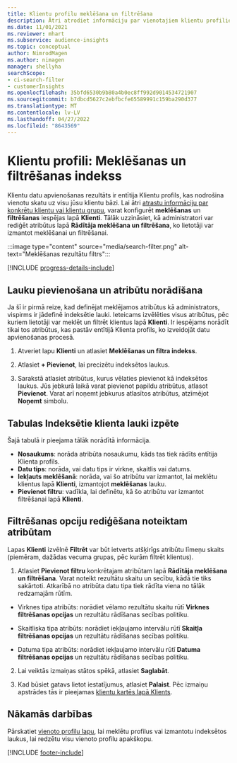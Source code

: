 ```yaml
---
title: Klientu profilu meklēšana un filtrēšana
description: Ātri atrodiet informāciju par vienotajiem klientu profiliem un filtrējiet norādītos atribūtus.
ms.date: 11/01/2021
ms.reviewer: mhart
ms.subservice: audience-insights
ms.topic: conceptual
author: NimrodMagen
ms.author: nimagen
manager: shellyha
searchScope:
- ci-search-filter
- customerInsights
ms.openlocfilehash: 35bfd6530b9b80a4b0ec8ff992d9014534721907
ms.sourcegitcommit: b7dbcd5627c2ebfbcfe65589991c159ba290d377
ms.translationtype: MT
ms.contentlocale: lv-LV
ms.lasthandoff: 04/27/2022
ms.locfileid: "8643569"
---
```

# <a name="customer-profiles-search--filter-index"></a>Klientu profili: Meklēšanas un filtrēšanas indekss

Klientu datu apvienošanas rezultāts ir entītija Klientu profils, kas nodrošina vienotu skatu uz visu jūsu klientu bāzi. Lai ātri [atrastu informāciju par konkrētu klientu vai klientu grupu](customer-profiles.md), varat konfigurēt **meklēšanas** un **filtrēšanas** iespējas lapā **Klienti**. Tālāk uzzināsiet, kā administratori var rediģēt atribūtus lapā **Rādītāja meklēšana un filtrēšana**, ko lietotāji var izmantot meklēšanai un filtrēšanai.

   :::image type="content" source="media/search-filter.png" alt-text="Meklēšanas rezultātu filtrs":::

[!INCLUDE [progress-details-include](includes/progress-details-pane.md)]

## <a name="add-fields-and-specify-attributes"></a>Lauku pievienošana un atribūtu norādīšana

Ja šī ir pirmā reize, kad definējat meklējamos atribūtus kā administrators, vispirms ir jādefinē indeksētie lauki. Ieteicams izvēlēties visus atribūtus, pēc kuriem lietotāji var meklēt un filtrēt klientus lapā **Klienti**. Ir iespējams norādīt tikai tos atribūtus, kas pastāv entītijā Klienta profils, ko izveidojāt datu apvienošanas procesā.

1. Atveriet lapu **Klienti** un atlasiet **Meklēšanas un filtra indekss**.

2. Atlasiet **+ Pievienot**, lai precizētu indeksētos laukus.

3. Sarakstā atlasiet atribūtus, kurus vēlaties pievienot kā indeksētos laukus. Jūs jebkurā laikā varat pievienot papildu atribūtus, atlasot **Pievienot**. Varat arī noņemt jebkurus atlasītos atribūtus, atzīmējot **Noņemt** simbolu.

## <a name="explore-the-indexed-customer-fields-table"></a>Tabulas Indeksētie klienta lauki izpēte

Šajā tabulā ir pieejama tālāk norādītā informācija.

- **Nosaukums**: norāda atribūta nosaukumu, kāds tas tiek rādīts entītija Klienta profils.
- **Datu tips**: norāda, vai datu tips ir virkne, skaitlis vai datums.
- **Iekļauts meklēšanā**: norāda, vai šo atribūtu var izmantot, lai meklētu klientus lapā **Klienti**, izmantojot **meklēšanas** lauku.
- **Pievienot filtru**: vadīkla, lai definētu, kā šo atribūtu var izmantot filtrēšanai lapā **Klienti**.

## <a name="editing-filtering-options-for-a-given-attribute"></a>Filtrēšanas opciju rediģēšana noteiktam atribūtam

Lapas **Klienti** izvēlnē **Filtrēt** var būt ietverts atšķirīgs atribūtu līmeņu skaits (piemēram, dažādas vecuma grupas, pēc kurām filtrēt klientus).

1. Atlasiet **Pievienot filtru** konkrētajam atribūtam lapā **Rādītāja meklēšana un filtrēšana**. Varat noteikt rezultātu skaitu un secību, kādā tie tiks sakārtoti. Atkarībā no atribūta datu tipa tiek rādīta viena no tālāk redzamajām rūtīm.

- Virknes tipa atribūts: norādiet vēlamo rezultātu skaitu rūtī **Virknes filtrēšanas opcijas** un rezultātu rādīšanas secības politiku.

- Skaitliska tipa atribūts: norādiet iekļaujamo intervālu rūtī **Skaitļa filtrēšanas opcijas** un rezultātu rādīšanas secības politiku.

- Datuma tipa atribūts: norādiet iekļaujamo intervālu rūtī **Datuma filtrēšanas opcijas** un rezultātu rādīšanas secības politiku.

2. Lai veiktās izmaiņas stātos spēkā, atlasiet **Saglabāt**.

3. Kad būsiet gatavs lietot iestatījumus, atlasiet **Palaist**. Pēc izmaiņu apstrādes tās ir pieejamas [klientu kartēs lapā Klients](customer-profiles.md). 

## <a name="next-steps"></a>Nākamās darbības

Pārskatiet [vienoto profilu lapu](customer-profiles.md), lai meklētu profilus vai izmantotu indeksētos laukus, lai redzētu visu vienoto profilu apakškopu.


[!INCLUDE [footer-include](includes/footer-banner.md)]
